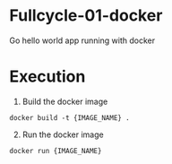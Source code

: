 # Fullcycle-01-docker
Go hello world app running with docker

# Execution
1. Build the docker image
```
docker build -t {IMAGE_NAME} .
```

2. Run the docker image
```
docker run {IMAGE_NAME}
```
